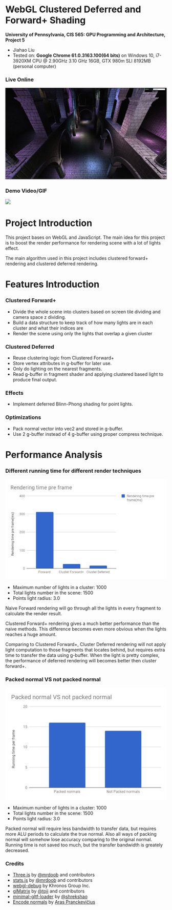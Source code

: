 WebGL Clustered Deferred and Forward+ Shading
======================

**University of Pennsylvania, CIS 565: GPU Programming and Architecture, Project 5**

* Jiahao Liu
* Tested on: **Google Chrome 61.0.3163.100(64 bits)** on
  Windows 10, i7-3920XM CPU @ 2.90GHz 3.10 GHz 16GB, GTX 980m SLI 8192MB (personal computer)

### Live Online

[![](img/thumb.png)](https://lostink.github.io/Project5-WebGL-Clustered-Deferred-Forward-Plus/)

### Demo Video/GIF

![](gif/final.gif)

Project Introduction
======================

This project bases on WebGL and JavaScript. The main idea for this project is to boost the render performance for rendering scene with a lot of lights effect.

The main algorithm used in this project includes clustered forward+ rendering and clustered deferred rendering.

Features Introduction
======================

### Clustered Forward+

* Divide the whole scene into clusters based on screen tile dividing and camera space z dividing.
* Build a data structure to keep track of how many lights are in each cluster and what their indices are
* Render the scene using only the lights that overlap a given cluster

###	Clustered Deferred

* Reuse clustering logic from Clustered Forward+
* Store vertex attributes in g-buffer for later use.
* Only do lighting on the nearest fragments. 
* Read g-buffer in fragment shader and applying clustered based light to produce final output.

###	Effects

* Implement deferred Blinn-Phong shading for point lights.

###	Optimizations

* Pack normal vector into vec2 and stored in g-buffer. 
* Use 2 g-buffer instead of 4 g-buffer using proper compress technique.
	
Performance Analysis
======================

###	Different running time for different render techniques

![](charts/1.png)

* Maximum number of lights in a cluster: 1000
* Total lights number in the scene: 1500
* Points light radius: 3.0

Naive Forward rendering will go through all the lights in every fragment to calculate the render result.

Clustered Forward+ rendering gives a much better performance than the naive methods. This difference becomes even more obvious when the lights reaches a huge amount.

Comparing to Clustered Forward+, Cluster Deferred rendering will not apply light computation to those fragments that locates behind, but requires extra time to transfer the data using g-buffer. When the light is pretty complex, the performance of deferred rendering will becomes better then cluster forward+.

###	Packed normal VS not packed normal

![](charts/2.png)

* Maximum number of lights in a cluster: 1000
* Total lights number in the scene: 1500
* Points light radius: 3.0

Packed normal will require less bandwidth to transfer data, but requires more ALU periods to calculate the true normal. Also all ways of packing normal will somehow lose accuracy comparing to the original normal. Running time is not saved too much, but the transfer bandwidth is greately decreased.

### Credits

* [Three.js](https://github.com/mrdoob/three.js) by [@mrdoob](https://github.com/mrdoob) and contributors
* [stats.js](https://github.com/mrdoob/stats.js) by [@mrdoob](https://github.com/mrdoob) and contributors
* [webgl-debug](https://github.com/KhronosGroup/WebGLDeveloperTools) by Khronos Group Inc.
* [glMatrix](https://github.com/toji/gl-matrix) by [@toji](https://github.com/toji) and contributors
* [minimal-gltf-loader](https://github.com/shrekshao/minimal-gltf-loader) by [@shrekshao](https://github.com/shrekshao)
* [Encode normals](https://aras-p.info/texts/CompactNormalStorage.html#method03spherical) by [Aras Pranckevičius](https://aras-p.info/)
